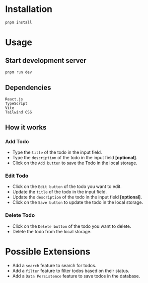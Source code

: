# Installation

```bash
pnpm install
```

# Usage

## Start development server

```bash
pnpm run dev
```

## Dependencies

`React.js` \
`TypeScript` \
`Vite` \
`Tailwind CSS`

## How it works

### Add Todo

- Type the `title` of the todo in the input field.
- Type the `description` of the todo in the input field **[optional]**.
- Click on the `Add button` to save the Todo in the local storage.

### Edit Todo

- Click on the `Edit button` of the todo you want to edit.
- Update the `title` of the todo in the input field.
- Update the `description` of the todo in the input field **[optional]**.
- Click on the `Save button` to update the todo in the local storage.

### Delete Todo

- Click on the `Delete button` of the todo you want to delete.
- Delete the todo from the local storage.

# Possible Extensions

- Add a `search` feature to search for todos.
- Add a `filter` feature to filter todos based on their status.
- Add a `Data Persistence` feature to save todos in the database.

